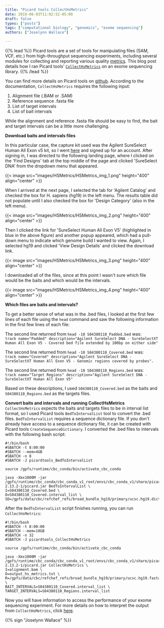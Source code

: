 ```yaml
---
title: "Picard tools CollectHsMetrics"
date: 2019-06-03T11:02:52-05:00
draft: false
types: ["posts"]
tags: ["computational biology", "genomics", "exome sequencing"] 
authors: ["Joselynn Wallace"]

---
```


{{% lead %}}
Picard tools are a set of tools for manipulating files (SAM, VCF, etc.) from high-throughput sequencing experiments, including several modules for collecting and reporting various quality [metrics](http://broadinstitute.github.io/picard/picard-metric-definitions.html). This blog post details how I ran Picard tools' [`CollectHsMetrics`](https://broadinstitute.github.io/picard/command-line-overview.html#CollectHsMetrics) on an exome sequencing library.
{{% /lead %}}

You can find more details on Picard tools on [github](https://github.com/broadinstitute/picard). According to the documentation, `CollectHsMetrics` requires the following input: <br />

1. Alignment file (.BAM or .SAM)
2. Reference sequence .fasta file
3. List of target intervals
4. List of bait intervals<br />

While the alignment and reference .fasta file should be easy to find, the bait and target intervals can be a little more challenging. 

**Download baits and intervals files**

In this particular case, the capture kit used was the Agilent SureSelect Human All Exon v5 kit, so I went [here](https://earray.chem.agilent.com/suredesign/index.htm) and signed up for an account. After signing in, I was directed to the following landing page, where I clicked on the 'Find Designs' tab at the top middle of the page and clicked 'SureSelect DNA' from the dropdown menu that appeared. 

{{< image src="images⁩/HSMetrics⁩/HSMetrics_img_1.png" height="400" align="center" >}}

When I arrived at the next page, I selected the tab for 'Agilent Catalog' and checked the box for H. sapiens (hg19) in the left menu. The results table did not populate until I also checked the box for 'Design Category' (also in the left menu). 

{{< image src="images⁩/HSMetrics⁩/HSMetrics_img_2.png" height="400" align="center" >}}

Then I clicked the link for 'SureSelect Human All Exon V5' (highlighted in blue in the above figure) and another popup appeared, which had a pull-down menu to indicate which genome build I wanted to view. Again, I selected hg19 and clicked 'View Design Details' and clicked the download link. 

{{< image src="images⁩/HSMetrics⁩/HSMetrics_img_3.png" height="400" align="center" >}}

I downloaded all of the files, since at this point I wasn't sure which file would be the baits and which would be the intervals. 

{{< image src="images⁩/HSMetrics⁩/HSMetrics_img_4.png" height="400" align="center" >}}

**Which files are baits and intervals?**

To get a better sense of what was in the .bed files, I looked at the first few lines of each file using the `head` command and saw the following information in the first few lines of each file:

The second line returned from `head -10 S04380110_Padded.bed` was:  
```track name="Padded" description="Agilent SureSelect DNA - SureSelectXT Human All Exon V5 - Covered bed file extended by 100bp on either side"```

The second line returned from `head -10 S04380110_Covered.bed` was:  
```track name="Covered" description="Agilent SureSelect DNA - SureSelectXT Human All Exon V5 - Genomic regions covered by probes".```

The second line returned from `head -10 S04380110_Regions.bed` was:   
```track name="Target Regions" description="Agilent SureSelect DNA - SureSelectXT Human All Exon V5"```      

Based on these descriptions, I used `S04380110_Covered.bed` as the baits and `S04380110_Regions.bed` as the targets files.    


**Convert baits and intervals and running CollectHsMetrics**
`CollectHsMetrics` expects the baits and targets files to be in interval list format, so I used Picard tools `BedToIntervalList` tool to convert the .bed files. `BedToIntervalList` requires a sequence dictionary file. If you don't already have access to a sequence dictionary file, it can be created with Picard tools `CreateSequenceDictionary`. I converted the .bed files to intervals with the following bash script: 

```
#!/bin/bash
#SBATCH -t 8:00:00
#SBATCH --mem=4GB
#SBATCH -n 8
#SBATCH -J picardtools_BedToIntervalList

source /gpfs/runtime/cbc_conda/bin/activate_cbc_conda

java -Xmx1000M -jar /gpfs/runtime/cbc_conda/cbc_conda_v1_root/envs/cbc_conda_v1/share/picard-2.13.2-1/picard.jar BedToIntervalList \
I=S04380110_Covered.bed \
O=S04380110_Covered.interval_list \
SD=/gpfs/data/cbc/refchef_refs/broad_bundle_hg19/primary/ucsc.hg19.dict 
```

After the `BedToIntervalList` script finishes running, you can run `CollectHsMetrics`:

```
#!/bin/bash
#SBATCH -t 8:00:00
#SBATCH --mem=10GB
#SBATCH -n 32
#SBATCH -J picardtools_CollectHsMetrics

source /gpfs/runtime/cbc_conda/bin/activate_cbc_conda

java -Xmx1000M -jar /gpfs/runtime/cbc_conda/cbc_conda_v1_root/envs/cbc_conda_v1/share/picard-2.13.2-1/picard.jar CollectHsMetrics \
I=alignment.bam \
O=output_hs_metrics.txt \
R=/gpfs/data/cbc/refchef_refs/broad_bundle_hg19/primary/ucsc.hg19.fasta \
BAIT_INTERVALS=S04380110_Covered.interval_list \
TARGET_INTERVALS=S04380110_Regions.interval_list 

```
Now you will have information to access the performance of your exome sequencing experiment. For more details on how to interpret the output from `CollectHsMetrics`, click [here](http://broadinstitute.github.io/picard/picard-metric-definitions.html#HsMetrics).

{{% sign "Joselynn Wallace" %}}
